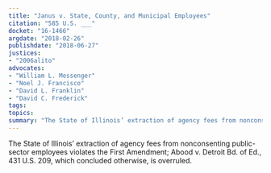 ```yaml
---
title: "Janus v. State, County, and Municipal Employees"
citation: "585 U.S. ___"
docket: "16-1466"
argdate: "2018-02-26"
publishdate: "2018-06-27"
justices:
- "2006alito"
advocates:
- "William L. Messenger"
- "Noel J. Francisco"
- "David L. Franklin"
- "David C. Frederick"
tags:
topics:
summary: "The State of Illinois’ extraction of agency fees from nonconsenting public-sector employees violates the First Amendment; Abood v. Detroit Bd. of Ed., 431 U.S. 209, which concluded otherwise, is overruled."
---
```

The State of Illinois’ extraction of agency fees from nonconsenting public-sector employees violates the First Amendment; Abood v. Detroit Bd. of Ed., 431 U.S. 209, which concluded otherwise, is overruled.

